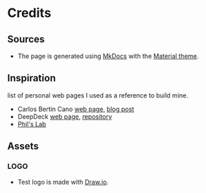 # Credits

## Sources

* The page is generated using [MkDocs](https://www.mkdocs.org/) with the [Material theme](https://github.com/squidfunk/mkdocs-material).

## Inspiration
list of personal web pages I used as a reference to build mine.

* Carlos Bertin Cano [web page](https://canodez.com/), [blog post](https://canobertin.medium.com/how-i-built-my-personal-website-using-just-markdown-no-coding-skills-needed-123fcf7544c4)
* DeepDeck [web page](https://deepdeck.co/), [repository](https://github.com/DeepSea-Developments/deepdeck.co/tree/main)
* [Phil's Lab](https://www.phils-lab.net/)

## Assets

### LOGO
* Test logo is made with [Draw.io](https://www.drawio.com/).